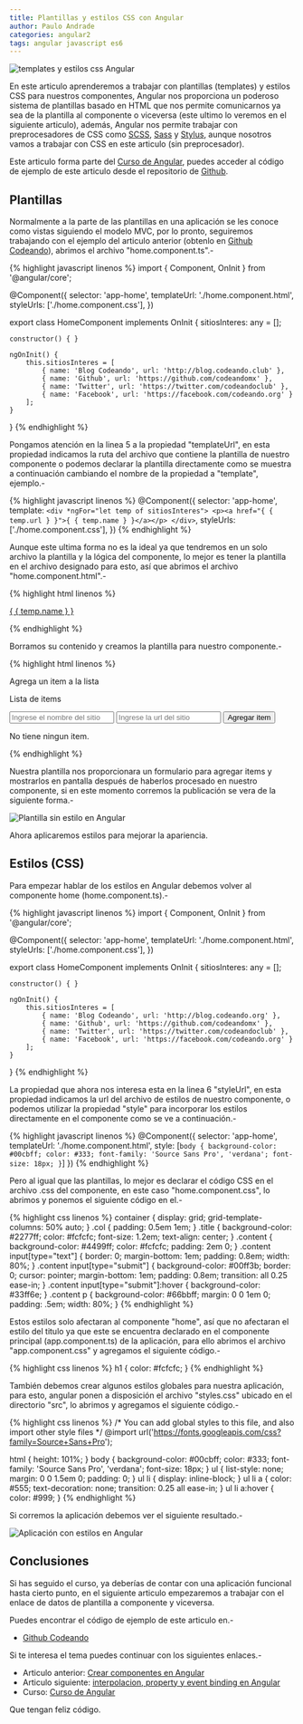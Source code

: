 ```yaml
---
title: Plantillas y estilos CSS con Angular
author: Paulo Andrade
categories: angular2
tags: angular javascript es6
---
```


![templates y estilos css Angular](/img/angular2.jpg)

En este articulo aprenderemos a trabajar con plantillas (templates) y estilos CSS para nuestros componentes, Angular nos proporciona un poderoso sistema de plantillas basado en HTML que nos permite comunicarnos ya sea de la plantilla al componente o viceversa (este ultimo lo veremos en el siguiente articulo), además, Angular nos permite trabajar con preprocesadores de CSS como [SCSS](http://sass-lang.com/documentation/file.SCSS_FOR_SASS_USERS.html), [Sass](http://sass-lang.com/) y [Stylus](http://stylus-lang.com/), aunque nosotros vamos a trabajar con CSS en este articulo (sin preprocesador).

<div class="redes-background">
Este articulo forma parte del <a href="https://github.com/Codeandomx/curso-de-introduccion-a-angular" target="_blank">Curso de Angular</a>, puedes acceder al código de ejemplo de este articulo desde el repositorio de <a href="https://github.com/Codeandomx/curso-de-introduccion-a-angular/tree/02_plantillas_y_estilos_css" target="_blank">Github</a>.
</div>

## Plantillas

Normalmente a la parte de las plantillas en una aplicación se les conoce como vistas siguiendo el modelo MVC, por lo pronto,  seguiremos trabajando con el ejemplo del articulo anterior (obtenlo en [Github Codeando](https://github.com/Codeandomx/curso-de-introduccion-a-angular/tree/01_Creacion_de_componentes)), abrimos el archivo "home.component.ts".-

<ins class="adsbygoogle"
     style="display:block; text-align:center;"
     data-ad-layout="in-article"
     data-ad-format="fluid"
     data-ad-client="ca-pub-0593566584451788"
     data-ad-slot="1426664336"></ins>
<script>
     (adsbygoogle = window.adsbygoogle || []).push({});
</script>

{% highlight javascript linenos %}
import { Component, OnInit } from '@angular/core';

@Component({
    selector: 'app-home',
    templateUrl: './home.component.html',
    styleUrls: ['./home.component.css'],
})

export class HomeComponent implements OnInit
{
    sitiosInteres: any = [];

    constructor() { }

    ngOnInit() {
        this.sitiosInteres = [
            { name: 'Blog Codeando', url: 'http://blog.codeando.club' },
            { name: 'Github', url: 'https://github.com/codeandomx' },
            { name: 'Twitter', url: 'https://twitter.com/codeandoclub' },
            { name: 'Facebook', url: 'https://facebook.com/codeando.org' }
        ];
    }
}
{% endhighlight %}

Pongamos atención en la linea 5 a la propiedad "templateUrl", en esta propiedad indicamos la ruta del archivo que contiene la plantilla de nuestro componente o podemos declarar la plantilla directamente como se muestra a continuación cambiando el nombre de la propiedad a "template", ejemplo.-

{% highlight javascript linenos %}
@Component({
    selector: 'app-home',
    template:  `
        <div *ngFor="let temp of sitiosInteres">
            <p><a href="{ { temp.url } }">{ { temp.name } }</a></p>
        </div>
    `,
    styleUrls: ['./home.component.css'],
})
{% endhighlight %}

Aunque este ultima forma no es la ideal ya que tendremos en un solo archivo la plantilla y la lógica del componente, lo mejor es tener la plantilla en el archivo designado para esto, así que abrimos el archivo "home.component.html".-

{% highlight html linenos %}
<div *ngFor="let temp of sitiosInteres">
    <p><a href="{ { temp.url } }">{ { temp.name } }</a></p>
</div>
{% endhighlight %}

Borramos su contenido y creamos la plantilla para nuestro componente.-

{% highlight html linenos %}
<div class="container title">
    <div class="col">
        <p>Agrega un item a la lista</p>
    </div>
    <div class="col">
        <p>Lista de items</p>
    </div>
</div>
<div class="container content">
    <div class="col">
        <form>
            <input type="text" name="name" placeholder="Ingrese el nombre del sitio">
            <input type="text" name="url" placeholder="Ingrese la url del sitio">
            <input type="submit" value="Agregar item">
        </form>
    </div>
    <div class="col">
        <p>No tiene ningun item.</p>
    </div>
</div>
{% endhighlight %}

Nuestra plantilla nos proporcionara un formulario para agregar items y mostrarlos en pantalla después de haberlos procesado en nuestro componente, si en este momento corremos la publicación se vera de la siguiente forma.-

![Plantilla sin estilo en Angular](/img/angular1.jpg)

Ahora aplicaremos estilos para mejorar la apariencia.

## Estilos (CSS)

Para empezar hablar de los estilos en Angular debemos volver al componente home (home.component.ts).-

{% highlight javascript linenos %}
import { Component, OnInit } from '@angular/core';

@Component({
    selector: 'app-home',
    templateUrl: './home.component.html',
    styleUrls: ['./home.component.css'],
})

export class HomeComponent implements OnInit
{
    sitiosInteres: any = [];

    constructor() { }

    ngOnInit() {
        this.sitiosInteres = [
            { name: 'Blog Codeando', url: 'http://blog.codeando.org' },
            { name: 'Github', url: 'https://github.com/codeandomx' },
            { name: 'Twitter', url: 'https://twitter.com/codeandoclub' },
            { name: 'Facebook', url: 'https://facebook.com/codeando.org' }
        ];
    }
}
{% endhighlight %}

La propiedad que ahora nos interesa esta en la linea 6 "styleUrl", en esta propiedad indicamos la url del archivo de estilos de nuestro componente, o podemos utilizar la propiedad "style" para incorporar los estilos directamente en el componente como se ve a continuación.-

{% highlight javascript linenos %}
@Component({
    selector: 'app-home',
    templateUrl: './home.component.html',
    style: [`
        body
        {
            background-color: #00cbff;
            color: #333;
            font-family: 'Source Sans Pro', 'verdana';
            font-size: 18px;
        }
    `]
})
{% endhighlight %}

Pero al igual que las plantillas, lo mejor es declarar el código CSS en el archivo .css del componente, en este caso "home.component.css", lo abrimos y ponemos el siguiente código en el.-

{% highlight css linenos %}
container {
    display: grid;
    grid-template-columns: 50% auto;
}
.col {
    padding: 0.5em 1em;
}
.title {
    background-color: #2277ff;
    color: #fcfcfc;
    font-size: 1.2em;
    text-align: center;
}
.content {
    background-color: #4499ff;
    color: #fcfcfc;
    padding: 2em 0;
}
.content input[type="text"] {
    border: 0;
    margin-bottom: 1em;
    padding: 0.8em;
    width: 80%;
}
.content input[type="submit"] {
    background-color: #00ff3b;
    border: 0;
    cursor: pointer;
    margin-bottom: 1em;
    padding: 0.8em;
    transition: all 0.25 ease-in;
}
.content input[type="submit"]:hover {
    background-color: #33ff6e;
}
.content p {
    background-color: #66bbff;
    margin: 0 0 1em 0;
    padding: .5em;
    width: 80%;
}
{% endhighlight %}

Estos estilos solo afectaran al componente "home", así que no afectaran el estilo del titulo ya que este se encuentra declarado en el componente principal (app.component.ts) de la aplicación, para ello abrimos el archivo "app.component.css" y agregamos el siguiente código.-

{% highlight css linenos %}
h1 {
    color: #fcfcfc;
}
{% endhighlight %}

También debemos crear algunos estilos globales para nuestra aplicación, para esto, angular ponen a disposición el archivo "styles.css" ubicado en el directorio "src", lo abrimos y agregamos el siguiente código.-

{% highlight css linenos %}
/* You can add global styles to this file, and also import other style files */
@import url('https://fonts.googleapis.com/css?family=Source+Sans+Pro');

html {
    height: 101%;
}
body {
    background-color: #00cbff;
    color: #333;
    font-family: 'Source Sans Pro', 'verdana';
    font-size: 18px;
}
ul {
    list-style: none;
    margin: 0 0 1.5em 0;
    padding: 0;
}
ul li {
    display: inline-block;
}
ul li a {
    color: #555;
    text-decoration: none;
    transition: 0.25 all ease-in;
}
ul li a:hover {
    color: #999;
}
{% endhighlight %}

Si corremos la aplicación debemos ver el siguiente resultado.-

![Aplicación con estilos en Angular](/img/angular3.jpg)

## Conclusiones

Si has seguido el curso, ya deberías de contar con una aplicación funcional hasta cierto punto, en el siguiente articulo empezaremos a trabajar con el enlace de datos de plantilla a componente y viceversa.

Puedes encontrar el código de ejemplo de este articulo en.-

* [Github Codeando](https://github.com/Codeandomx/curso-de-introduccion-a-angular/tree/02_plantillas_y_estilos_css)

Si te interesa el tema puedes continuar con los siguientes enlaces.-

* Articulo anterior: [Crear componentes en Angular](http://blog.codeando.org/articulos/crear-componentes-en-angular.html)
* Articulo siguiente: [interpolacion, property y event binding en Angular](http://blog.codeando.org/articulos/interpolacion-property-y-event-binding-con-angular.html)
* Curso: [Curso de Angular](https://github.com/Codeandomx/curso-de-introduccion-a-angular)

Que tengan feliz código.
